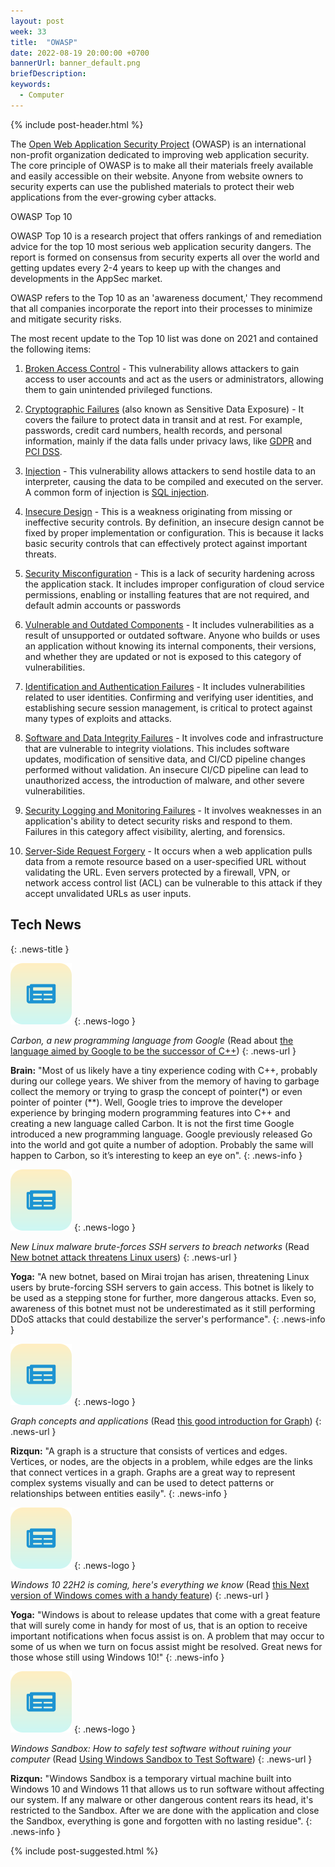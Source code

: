 ```yaml
---
layout: post
week: 33
title:  "OWASP"
date: 2022-08-19 20:00:00 +0700
bannerUrl: banner_default.png
briefDescription: 
keywords:
  - Computer
---
```


{% include post-header.html %}

The [Open Web Application Security Project](https://owasp.org/) (OWASP) is an international non-profit organization dedicated to improving web application security. The core principle of OWASP is to make all their materials freely available and easily accessible on their website. Anyone from website owners to security experts can use the published materials to protect their web applications from the ever-growing cyber attacks.

OWASP Top 10

OWASP Top 10 is a research project that offers rankings of and remediation advice for the top 10 most serious web application security dangers. The report is formed on consensus from security experts all over the world and getting updates every 2-4 years to keep up with the changes and developments in the AppSec market.

OWASP refers to the Top 10 as an 'awareness document,' They recommend that all companies incorporate the report into their processes to minimize and mitigate security risks.

The most recent update to the Top 10 list was done on 2021 and contained the following items:

1. [Broken Access Control](https://owasp.org/Top10/A01_2021-Broken_Access_Control/) - This vulnerability allows attackers to gain access to user accounts and act as the users or administrators, allowing them to gain unintended privileged functions.

2. [Cryptographic Failures](https://owasp.org/Top10/A02_2021-Cryptographic_Failures/) (also known as Sensitive Data Exposure) - It covers the failure to protect data in transit and at rest. For example, passwords, credit card numbers, health records, and personal information, mainly if the data falls under privacy laws, like [GDPR](https://gdpr.eu/) and [PCI DSS](https://en.wikipedia.org/wiki/Payment_Card_Industry_Data_Security_Standard).

3. [Injection](https://owasp.org/Top10/A03_2021-Injection/) - This vulnerability allows attackers to send hostile data to an interpreter, causing the data to be compiled and executed on the server. A common form of injection is [SQL injection](https://owasp.org/www-community/attacks/SQL_Injection).

4. [Insecure Design](https://owasp.org/Top10/A04_2021-Insecure_Design/) - This is a weakness originating from missing or ineffective security controls. By definition, an insecure design cannot be fixed by proper implementation or configuration. This is because it lacks basic security controls that can effectively protect against important threats.

5. [Security Misconfiguration](https://owasp.org/Top10/A05_2021-Security_Misconfiguration/) - This is a lack of security hardening across the application stack. It includes improper configuration of cloud service permissions, enabling or installing features that are not required, and default admin accounts or passwords

6. [Vulnerable and Outdated Components](https://owasp.org/Top10/A06_2021-Vulnerable_and_Outdated_Components/) - It includes vulnerabilities as a result of unsupported or outdated software. Anyone who builds or uses an application without knowing its internal components, their versions, and whether they are updated or not is exposed to this category of vulnerabilities.

7. [Identification and Authentication Failures](https://owasp.org/Top10/A07_2021-Identification_and_Authentication_Failures/) - It includes vulnerabilities related to user identities. Confirming and verifying user identities, and establishing secure session management, is critical to protect against many types of exploits and attacks.

8. [Software and Data Integrity Failures](https://owasp.org/Top10/A08_2021-Software_and_Data_Integrity_Failures/) - It involves code and infrastructure that are vulnerable to integrity violations. This includes software updates, modification of sensitive data, and CI/CD pipeline changes performed without validation. An insecure CI/CD pipeline can lead to unauthorized access, the introduction of malware, and other severe vulnerabilities.

9. [Security Logging and Monitoring Failures](https://owasp.org/Top10/A09_2021-Security_Logging_and_Monitoring_Failures/) - It involves weaknesses in an application's ability to detect security risks and respond to them. Failures in this category affect visibility, alerting, and forensics.

10. [Server-Side Request Forgery](https://owasp.org/Top10/A10_2021-Server-Side_Request_Forgery_%28SSRF%29/) - It occurs when a web application pulls data from a remote resource based on a user-specified URL without validating the URL. Even servers protected by a firewall, VPN, or network access control list (ACL) can be vulnerable to this attack if they accept unvalidated URLs as user inputs.

## Tech News
{: .news-title }

![memo](/assets/images/tech-news.svg)
{: .news-logo }

*Carbon, a new programming language from Google* (Read about [the language aimed by Google to be the successor of C++](https://9to5google.com/2022/07/19/carbon-programming-language-google-cpp/))
{: .news-url }

__Brain:__ "Most of us likely have a tiny experience coding with C++, probably during our college years. We shiver from the memory of having to garbage collect the memory or trying to grasp the concept of pointer(*) or even pointer of pointer (**). Well, Google tries to improve the developer experience by bringing modern programming features into C++ and creating a new language called Carbon. It is not the first time Google introduced a new programming language. Google previously released Go into the world and got quite a number of adoption. Probably the same will happen to Carbon, so it’s interesting to keep an eye on".
{: .news-info }

![memo](/assets/images/tech-news.svg)
{: .news-logo }

*New Linux malware brute-forces SSH servers to breach networks* (Read [New botnet attack threatens Linux users](https://www.bleepingcomputer.com/news/security/new-linux-malware-brute-forces-ssh-servers-to-breach-networks/))
{: .news-url }

__Yoga:__ "A new botnet, based on Mirai trojan has arisen, threatening Linux users by brute-forcing SSH servers to gain access. This botnet is likely to be used as a stepping stone for further, more dangerous attacks. Even so, awareness of this botnet must not be underestimated as it still performing DDoS attacks that could destabilize the server's performance".
{: .news-info }

![memo](/assets/images/tech-news.svg)
{: .news-logo }

*Graph concepts and applications* (Read [this good introduction for Graph](https://engineering.grab.com/graph-concepts))
{: .news-url }

__Rizqun:__ "A graph is a structure that consists of vertices and edges. Vertices, or nodes, are the objects in a problem, while edges are the links that connect vertices in a graph. Graphs are a great way to represent complex systems visually and can be used to detect patterns or relationships between entities easily".
{: .news-info }

![memo](/assets/images/tech-news.svg)
{: .news-logo }

*Windows 10 22H2 is coming, here's everything we know* (Read [this Next version of Windows comes with a handy feature](https://www.bleepingcomputer.com/news/microsoft/windows-10-22h2-is-coming-heres-everything-we-know/))
{: .news-url }

__Yoga:__ "Windows is about to release updates that come with a great feature that will surely come in handy for most of us, that is an option to receive important notifications when focus assist is on. A problem that may occur to some of us when we turn on focus assist might be resolved. Great news for those whose still using Windows 10!"
{: .news-info }

![memo](/assets/images/tech-news.svg)
{: .news-logo }

*Windows Sandbox: How to safely test software without ruining your computer* (Read [Using Windows Sandbox to Test Software](https://www.pcmag.com/how-to/windows-sandbox-how-to-safely-test-software-without-ruining-your-computer))
{: .news-url }

__Rizqun:__ "Windows Sandbox is a temporary virtual machine built into Windows 10 and Windows 11 that allows us to run software without affecting our system. If any malware or other dangerous content rears its head, it's restricted to the Sandbox. After we are done with the application and close the Sandbox, everything is gone and forgotten with no lasting residue".
{: .news-info }

{% include post-suggested.html %}